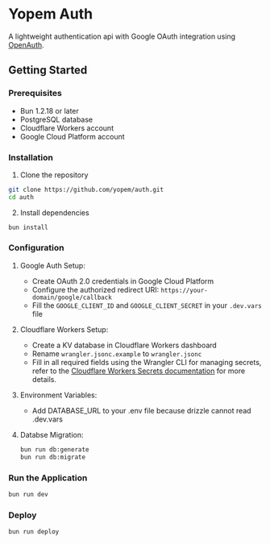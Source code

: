 # Yopem Auth

A lightweight authentication api with Google OAuth integration using
[OpenAuth](https://openauth.js.org).

## Getting Started

### Prerequisites

- Bun 1.2.18 or later
- PostgreSQL database
- Cloudflare Workers account
- Google Cloud Platform account

### Installation

1. Clone the repository

```bash
git clone https://github.com/yopem/auth.git
cd auth
```

2. Install dependencies

```bash
bun install
```

### Configuration

1. Google Auth Setup:
   - Create OAuth 2.0 credentials in Google Cloud Platform
   - Configure the authorized redirect URI:
     `https://your-domain/google/callback`
   - Fill the `GOOGLE_CLIENT_ID` and `GOOGLE_CLIENT_SECRET` in your `.dev.vars`
     file

2. Cloudflare Workers Setup:
   - Create a KV database in Cloudflare Workers dashboard
   - Rename `wrangler.jsonc.example` to `wrangler.jsonc`
   - Fill in all required fields using the Wrangler CLI for managing secrets,
     refer to the
     [Cloudflare Workers Secrets documentation](https://developers.cloudflare.com/workers/configuration/secrets/#adding-secrets-to-your-project)
     for more details.

3. Environment Variables:
   - Add DATABASE_URL to your .env file because drizzle cannot read .dev.vars

4. Databse Migration:
   ```bash
   bun run db:generate
   bun run db:migrate
   ```

### Run the Application

```bash
bun run dev
```

### Deploy

```bash
bun run deploy
```
